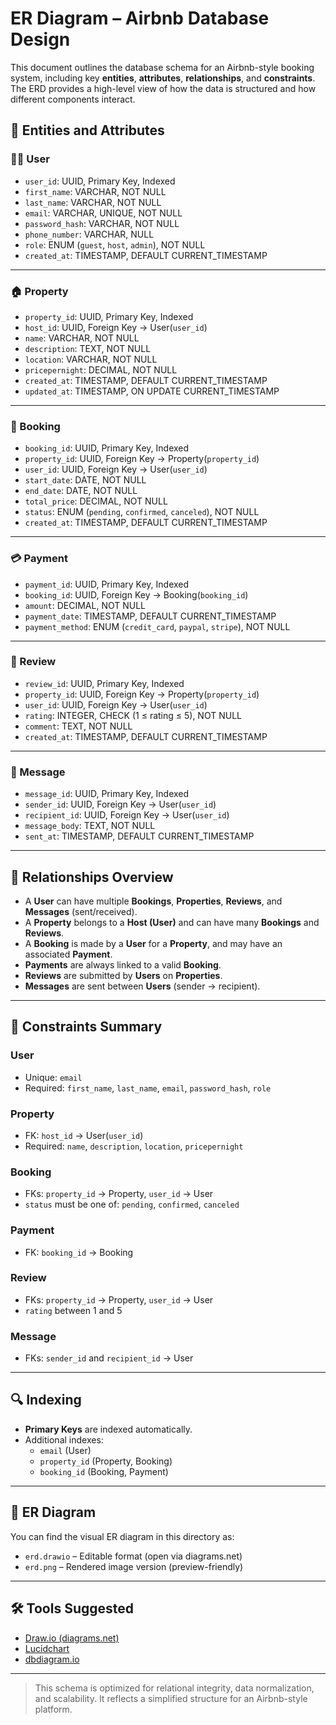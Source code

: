 # ER Diagram – Airbnb Database Design

This document outlines the database schema for an Airbnb-style booking system, including key **entities**, **attributes**, **relationships**, and **constraints**. The ERD provides a high-level view of how the data is structured and how different components interact.

## 📌 Entities and Attributes

### 🧑‍💼 User
- `user_id`: UUID, Primary Key, Indexed
- `first_name`: VARCHAR, NOT NULL  
- `last_name`: VARCHAR, NOT NULL  
- `email`: VARCHAR, UNIQUE, NOT NULL  
- `password_hash`: VARCHAR, NOT NULL  
- `phone_number`: VARCHAR, NULL  
- `role`: ENUM (`guest`, `host`, `admin`), NOT NULL  
- `created_at`: TIMESTAMP, DEFAULT CURRENT_TIMESTAMP

---

### 🏠 Property
- `property_id`: UUID, Primary Key, Indexed  
- `host_id`: UUID, Foreign Key → User(`user_id`)  
- `name`: VARCHAR, NOT NULL  
- `description`: TEXT, NOT NULL  
- `location`: VARCHAR, NOT NULL  
- `pricepernight`: DECIMAL, NOT NULL  
- `created_at`: TIMESTAMP, DEFAULT CURRENT_TIMESTAMP  
- `updated_at`: TIMESTAMP, ON UPDATE CURRENT_TIMESTAMP

---

### 📅 Booking
- `booking_id`: UUID, Primary Key, Indexed  
- `property_id`: UUID, Foreign Key → Property(`property_id`)  
- `user_id`: UUID, Foreign Key → User(`user_id`)  
- `start_date`: DATE, NOT NULL  
- `end_date`: DATE, NOT NULL  
- `total_price`: DECIMAL, NOT NULL  
- `status`: ENUM (`pending`, `confirmed`, `canceled`), NOT NULL  
- `created_at`: TIMESTAMP, DEFAULT CURRENT_TIMESTAMP

---

### 💳 Payment
- `payment_id`: UUID, Primary Key, Indexed  
- `booking_id`: UUID, Foreign Key → Booking(`booking_id`)  
- `amount`: DECIMAL, NOT NULL  
- `payment_date`: TIMESTAMP, DEFAULT CURRENT_TIMESTAMP  
- `payment_method`: ENUM (`credit_card`, `paypal`, `stripe`), NOT NULL

---

### 🌟 Review
- `review_id`: UUID, Primary Key, Indexed  
- `property_id`: UUID, Foreign Key → Property(`property_id`)  
- `user_id`: UUID, Foreign Key → User(`user_id`)  
- `rating`: INTEGER, CHECK (1 ≤ rating ≤ 5), NOT NULL  
- `comment`: TEXT, NOT NULL  
- `created_at`: TIMESTAMP, DEFAULT CURRENT_TIMESTAMP

---

### 💬 Message
- `message_id`: UUID, Primary Key, Indexed  
- `sender_id`: UUID, Foreign Key → User(`user_id`)  
- `recipient_id`: UUID, Foreign Key → User(`user_id`)  
- `message_body`: TEXT, NOT NULL  
- `sent_at`: TIMESTAMP, DEFAULT CURRENT_TIMESTAMP

---

## 🔗 Relationships Overview
- A **User** can have multiple **Bookings**, **Properties**, **Reviews**, and **Messages** (sent/received).
- A **Property** belongs to a **Host (User)** and can have many **Bookings** and **Reviews**.
- A **Booking** is made by a **User** for a **Property**, and may have an associated **Payment**.
- **Payments** are always linked to a valid **Booking**.
- **Reviews** are submitted by **Users** on **Properties**.
- **Messages** are sent between **Users** (sender → recipient).

---

## 📏 Constraints Summary

### User
- Unique: `email`
- Required: `first_name`, `last_name`, `email`, `password_hash`, `role`

### Property
- FK: `host_id` → User(`user_id`)
- Required: `name`, `description`, `location`, `pricepernight`

### Booking
- FKs: `property_id` → Property, `user_id` → User
- `status` must be one of: `pending`, `confirmed`, `canceled`

### Payment
- FK: `booking_id` → Booking

### Review
- FKs: `property_id` → Property, `user_id` → User
- `rating` between 1 and 5

### Message
- FKs: `sender_id` and `recipient_id` → User

---

## 🔍 Indexing

- **Primary Keys** are indexed automatically.
- Additional indexes:
  - `email` (User)
  - `property_id` (Property, Booking)
  - `booking_id` (Booking, Payment)

---

## 📐 ER Diagram

You can find the visual ER diagram in this directory as:  
- `erd.drawio` – Editable format (open via diagrams.net)  
- `erd.png` – Rendered image version (preview-friendly)

---

## 🛠 Tools Suggested
- [Draw.io (diagrams.net)](https://app.diagrams.net)
- [Lucidchart](https://lucidchart.com)
- [dbdiagram.io](https://dbdiagram.io)

---

> This schema is optimized for relational integrity, data normalization, and scalability. It reflects a simplified structure for an Airbnb-style platform.

